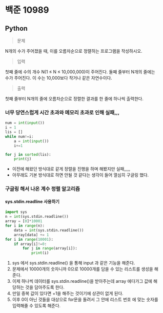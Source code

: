 # 백준 10989
## Python

>문제

N개의 수가 주어졌을 때, 이를 오름차순으로 정렬하는 프로그램을 작성하시오.

>입력

첫째 줄에 수의 개수 N(1 ≤ N ≤ 10,000,000)이 주어진다. 둘째 줄부터 N개의 줄에는 수가 주어진다. 이 수는 10,000보다 작거나 같은 자연수이다.

>출력

첫째 줄부터 N개의 줄에 오름차순으로 정렬한 결과를 한 줄에 하나씩 출력한다.

### 너무 당연스럽게 시간 초과와 메모리 초과로 인해 실패,,,
```python
num = int(input())
i = 1
lis = []
while num!=i:
    a = int(input())
    i+=1

for j in sorted(lis):
    print(j)
```
- 이전에 해왔던 방식대로 같게 정렬을 진행을 하며 해봤지만 실패,,,,,
- 아무래도 기본 방식대로 하면 안될 것 같다는 생각이 들어 열심히 구글링 했다.

### 구글링 해서 나온 계수 정렬 알고리즘
#### sys.stdin.readline 사용하기
```python
import sys
n = int(sys.stdin.readline())
array = [0]*10001
for i in range(n):
    data = int(sys.stdin.readline())
    array[data] += 1
for i in range(10001):
    if array[i]!=0:
        for j in range(array[i]):
            print(i)
```
1. sys 에서 sys.stdin.readline() 을 통해 input 과 같은 기능을 해준다.
2. 문제에서 10000개의 숫자니까 0으로 10000개를 담을 수 있는 리스트를 생성을 해준다.
3. 이제 하나씩 데이터를 sys.stdin.readline()을 받아주는데 array 에다가그 값에 해당하는 것을 담아주도록 한다.
4. 만일 중복 값이 있다면 +1을 해주는 것이기에 상관이 없게 된다.
5. 이후 0이 아닌 것들을 대상으로 for문을 돌려서 그 안에 리스트 번호 에 맞는 숫자를 입력해줄 수 있도록 해준다.
